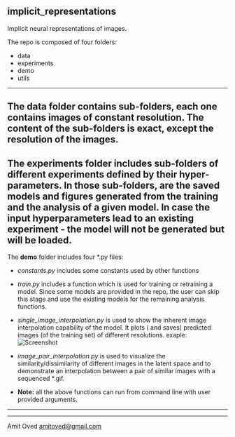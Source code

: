 ## implicit_representations

Implicit neural representations of images.

The repo is composed of four folders:

* data
* experiments
* demo
* utils

---
The **data** folder contains sub-folders, each one contains images of constant resolution. The content of the
sub-folders is exact, except the resolution of the images.
---
The **experiments** folder includes sub-folders of different experiments defined by their hyper-parameters. In those
sub-folders, are the saved models and figures generated from the training and the analysis of a given model. In case the
input hyperparameters lead to an existing experiment - the model will not be generated but will be loaded.
---
The **demo** folder includes four *.py files:
* *constants.py* includes some constants used by other functions
* *train.py* includes a function which is used for training or retraining a model. Since some models are provided in the
  repo, the user can skip this stage and use the existing models for the remaining analysis functions.
* *single_image_interpolation.py* is used to show the inherent image interpolation capability of the model. It plots (
  and saves) predicted images (of the training set) of different resolutions. exaple:
  ![Screenshot](../implicit_representations/experiments/res_144_act_relu_loss_mse_embed_dim_4/image_interpolation_idx_96.png)

* *image_pair_interpolation.py* is used to visualize the similarity/dissimilarity of different images in the latent
  space and to demonstrate an interpolation between a pair of similar images with a sequenced *.gif.
* **Note:** all the above functions can run from command line with user provided arguments.

***
***
Amit Oved
amitoved@gmail.com